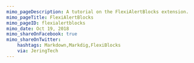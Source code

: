 ```yaml
---
mimo_pageDescription: A tutorial on the FlexiAlertBlocks extension.
mimo_pageTitle: FlexiAlertBlocks
mimo_pageID: flexialertblocks
mimo_date: Oct 19, 2018
mimo_shareOnFacebook: true
mimo_shareOnTwitter:
    hashtags: Markdown,Markdig,FlexiBlocks
    via: JeringTech
---
```

